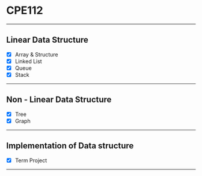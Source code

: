 # CPE112

---

## Linear Data Structure

-   [x] Array & Structure
-   [x] Linked List
-   [x] Queue
-   [x] Stack

---

## Non - Linear Data Structure

-   [x] Tree
-   [x] Graph

---

## Implementation of Data structure

-   [x] Term Project

---
